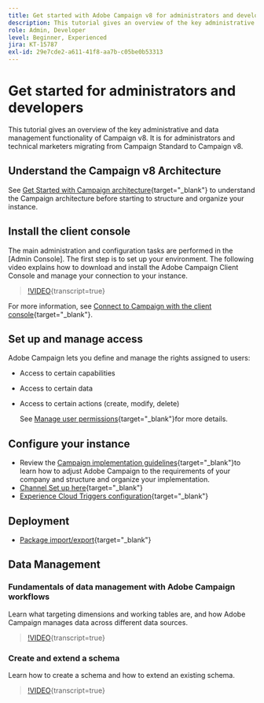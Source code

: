 ```yaml
---
title: Get started with Adobe Campaign v8 for administrators and developers.
description: This tutorial gives an overview of the key administrative and data management functionality of Campaign v8. It is targeted for administrators and the technical marketer migrating from Campaign Standard to Campaign v8.
role: Admin, Developer
level: Beginner, Experienced
jira: KT-15787
exl-id: 29e7cde2-a611-41f8-aa7b-c05be0b53313
---
```

# Get started for administrators and developers

This tutorial gives an overview of the key administrative and data management functionality of Campaign v8. It is for administrators and technical marketers migrating from Campaign Standard to Campaign v8.

## Understand the Campaign v8 Architecture

See [Get Started with Campaign architecture](https://experienceleague.adobe.com/en/docs/campaign/campaign-v8/config/architecture/architecture){target="_blank"} to understand the Campaign architecture before starting to structure and organize your instance.


## Install the client console

The main administration and configuration tasks are performed in the [Admin Console]. The first step is to set up your environment. The following video explains how to download and install the Adobe Campaign Client Console and manage your connection to your instance.

>[!VIDEO](https://video.tv.adobe.com/v/335375?quality=12&learn=on){transcript=true}

For more information, see [Connect to Campaign with the client console](https://experienceleague.adobe.com/en/docs/campaign/campaign-v8/new/connect){target="_blank"}.

## Set up and manage access 

Adobe Campaign lets you define and manage the rights assigned to users:

* Access to certain capabilities
* Access to certain data
* Access to certain actions (create, modify, delete)

  See [Manage user permissions](https://experienceleague.adobe.com/en/docs/campaign/campaign-v8/admin/permissions/manage-permissions){target="_blank"}for more details.

## Configure your instance 

* Review the [Campaign implementation guidelines](https://experienceleague.adobe.com/en/docs/campaign/campaign-v8/config/implement/implement){target="_blank"}to learn how to adjust Adobe Campaign to the requirements of your company and structure and organize your implementation.
* [Channel Set up here](https://experienceleague.adobe.com/en/docs/campaign/campaign-v8/send/push/push-data-collection){target="_blank"}
* [Experience Cloud Triggers configuration](https://experienceleague.adobe.com/en/docs/campaign-classic/using/integrating-with-adobe-experience-cloud/experience-triggers/about-triggers){target="_blank"}

## Deployment

* [Package import/export](https://experienceleague.adobe.com/en/docs/campaign/campaign-v8/developer/packages){target="_blank"}

## Data Management

### Fundamentals of data management with Adobe Campaign workflows

Learn what targeting dimensions and working tables are, and how Adobe Campaign manages data across different data sources.

>[!VIDEO](https://video.tv.adobe.com/v/339992?quality=12&learn=on){transcript=true}


### Create and extend a schema

Learn how to create a schema and how to extend an existing schema.

>[!VIDEO](https://video.tv.adobe.com/v/337939?quality=12&learn=on){transcript=true}

